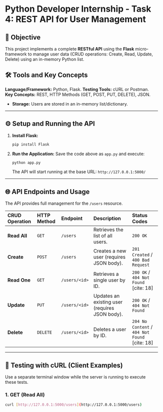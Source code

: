# Python Developer Internship - Task 4: REST API for User Management

## 🎯 Objective
This project implements a complete **RESTful API** using the **Flask** micro-framework to manage user data (CRUD operations: Create, Read, Update, Delete) using an in-memory Python list.

## 🛠️ Tools and Key Concepts
**Language/Framework:** Python, Flask.
**Testing Tools:** cURL or Postman.
**Key Concepts:** REST, HTTP Methods (GET, POST, PUT, DELETE), JSON.
*  **Storage:** Users are stored in an in-memory list/dictionary.

***

## ⚙️ Setup and Running the API

1.  **Install Flask:**
    ```bash
    pip install Flask
    ```

2.  **Run the Application:**
    Save the code above as `app.py` and execute:
    ```bash
    python app.py
    ```
    The API will start running at the base URL: `http://127.0.0.1:5000/`

***

## 🌐 API Endpoints and Usage

The API provides full management for the `/users` resource.

| CRUD Operation | HTTP Method | Endpoint | Description | Status Codes |
| :--- | :--- | :--- | :--- | :--- |
| **Read All** | `GET` | `/users` | Retrieves the list of all users. | `200 OK` |
| **Create** | `POST` | `/users` | Creates a new user (requires JSON body). | `201 Created` / `400 Bad Request` |
| **Read One** | `GET` | `/users/<id>` | Retrieves a single user by ID. | `200 OK` / `404 Not Found` [cite: 18] |
| **Update** | `PUT` | `/users/<id>` | Updates an existing user (requires JSON body). | `200 OK` / `404 Not Found` |
| **Delete** | `DELETE` | `/users/<id>` | Deletes a user by ID. | `204 No Content` / `404 Not Found` [cite: 18] |

***

## 🧪 Testing with cURL (Client Examples)

Use a separate terminal window while the server is running to execute these tests.

### 1. GET (Read All)
```bash
curl [http://127.0.0.1:5000/users](http://127.0.0.1:5000/users)
